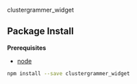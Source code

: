 clustergrammer_widget

Package Install
---------------

**Prerequisites**
- [node](http://nodejs.org/)

```bash
npm install --save clustergrammer_widget
```
